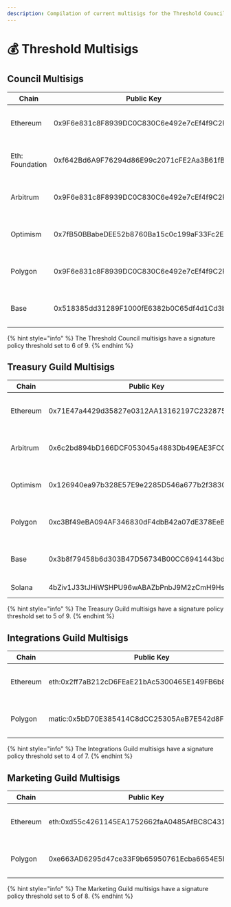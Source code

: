 ```yaml
---
description: Compilation of current multisigs for the Threshold Council and Guilds
---
```


# 💰 Threshold Multisigs

## Council Multisigs



| Chain           | Public Key                                 | Safe Link                                                                                                                                                                |
| --------------- | ------------------------------------------ | ------------------------------------------------------------------------------------------------------------------------------------------------------------------------ |
| Ethereum        | 0x9F6e831c8F8939DC0C830C6e492e7cEf4f9C2F5f | [https://app.safe.global/home?safe=eth:0x9F6e831c8F8939DC0C830C6e492e7cEf4f9C2F5f](https://app.safe.global/home?safe=eth:0x9F6e831c8F8939DC0C830C6e492e7cEf4f9C2F5f)     |
| Eth: Foundation | 0xf642Bd6A9F76294d86E99c2071cFE2Aa3B61fBDa | [https://app.safe.global/home?safe=eth:0xf642Bd6A9F76294d86E99c2071cFE2Aa3B61fBDa](https://app.safe.global/home?safe=eth:0xf642Bd6A9F76294d86E99c2071cFE2Aa3B61fBDa)     |
| Arbitrum        | 0x9F6e831c8F8939DC0C830C6e492e7cEf4f9C2F5f | [https://app.safe.global/home?safe=arb1:0x9F6e831c8F8939DC0C830C6e492e7cEf4f9C2F5f](https://app.safe.global/home?safe=arb1:0x9F6e831c8F8939DC0C830C6e492e7cEf4f9C2F5f)   |
| Optimism        | 0x7fB50BBabeDEE52b8760Ba15c0c199aF33Fc2EfA | [https://app.safe.global/home?safe=oeth:0x7fB50BBabeDEE52b8760Ba15c0c199aF33Fc2EfA](https://app.safe.global/home?safe=oeth:0x7fB50BBabeDEE52b8760Ba15c0c199aF33Fc2EfA)   |
| Polygon         | 0x9F6e831c8F8939DC0C830C6e492e7cEf4f9C2F5f | [https://app.safe.global/home?safe=matic:0x9F6e831c8F8939DC0C830C6e492e7cEf4f9C2F5f](https://app.safe.global/home?safe=matic:0x9F6e831c8F8939DC0C830C6e492e7cEf4f9C2F5f) |
| Base            | 0x518385dd31289F1000fE6382b0C65df4d1Cd3bfC | [https://app.safe.global/home?safe=base:0x518385dd31289F1000fE6382b0C65df4d1Cd3bfC](https://app.safe.global/home?safe=base:0x518385dd31289F1000fE6382b0C65df4d1Cd3bfC)   |

{% hint style="info" %}
The Threshold Council multisigs have a signature policy threshold set to 6 of 9.
{% endhint %}



## Treasury Guild Multisigs



| Chain    | Public Key                                   | Safe Link                                                                                                                                                                |
| -------- | -------------------------------------------- | ------------------------------------------------------------------------------------------------------------------------------------------------------------------------ |
| Ethereum | 0x71E47a4429d35827e0312AA13162197C23287546   | [https://app.safe.global/home?safe=eth:0x71E47a4429d35827e0312AA13162197C23287546](https://app.safe.global/home?safe=eth:0x71E47a4429d35827e0312AA13162197C23287546)     |
| Arbitrum | 0x6c2bd894bD166DCF053045a4883Db49EAE3FC01C   | [https://app.safe.global/home?safe=arb1:0x6c2bd894bD166DCF053045a4883Db49EAE3FC01C](https://app.safe.global/home?safe=arb1:0x6c2bd894bD166DCF053045a4883Db49EAE3FC01C)   |
| Optimism | 0x126940ea97b328E57E9e2285D546a677b2f38300   | [https://app.safe.global/home?safe=oeth:0x126940ea97b328E57E9e2285D546a677b2f38300](https://app.safe.global/home?safe=oeth:0x126940ea97b328E57E9e2285D546a677b2f38300)   |
| Polygon  | 0xc3Bf49eBA094AF346830dF4dbB42a07dE378EeB6   | [https://app.safe.global/home?safe=matic:0xc3Bf49eBA094AF346830dF4dbB42a07dE378EeB6](https://app.safe.global/home?safe=matic:0xc3Bf49eBA094AF346830dF4dbB42a07dE378EeB6) |
| Base     | 0x3b8f79458b6d303B47D56734B00CC6941443bd95   | [https://app.safe.global/home?safe=base:0x3b8f79458b6d303B47D56734B00CC6941443bd95](https://app.safe.global/home?safe=base:0x3b8f79458b6d303B47D56734B00CC6941443bd95)   |
| Solana   | 4bZiv1J33tJHiWSHPU96wABAZbPnbJ9M2zCmH9Hs12SW | [https://app.realms.today/dao/4bZiv1J33tJHiWSHPU96wABAZbPnbJ9M2zCmH9Hs12SW](https://app.realms.today/dao/4bZiv1J33tJHiWSHPU96wABAZbPnbJ9M2zCmH9Hs12SW)                   |

{% hint style="info" %}
The Treasury Guild multisigs have a signature policy threshold set to 5 of 9.
{% endhint %}

## Integrations Guild Multisigs



| Chain    | Public Key                                       | Safe Link                                                                                                                                                                |
| -------- | ------------------------------------------------ | ------------------------------------------------------------------------------------------------------------------------------------------------------------------------ |
| Ethereum | eth:0x2ff7aB212cD6FEaE21bAc5300465E149FB6b85a9   | [https://app.safe.global/home?safe=eth:0x2ff7aB212cD6FEaE21bAc5300465E149FB6b85a9](https://app.safe.global/home?safe=eth:0x2ff7aB212cD6FEaE21bAc5300465E149FB6b85a9)     |
| Polygon  | matic:0x5bD70E385414C8dCC25305AeB7E542d8FC70e667 | [https://app.safe.global/home?safe=matic:0x5bD70E385414C8dCC25305AeB7E542d8FC70e667](https://app.safe.global/home?safe=matic:0x5bD70E385414C8dCC25305AeB7E542d8FC70e667) |

{% hint style="info" %}
The Integrations Guild multisigs have a signature policy threshold set to 4 of 7.
{% endhint %}

## Marketing Guild Multisigs



| Chain    | Public Key                                     | Safe Link                                                                                                                                                                |
| -------- | ---------------------------------------------- | ------------------------------------------------------------------------------------------------------------------------------------------------------------------------ |
| Ethereum | eth:0xd55c4261145EA1752662faA0485AfBC8C431b0CA | [https://app.safe.global/home?safe=eth:0xd55c4261145EA1752662faA0485AfBC8C431b0CA](https://app.safe.global/home?safe=eth:0xd55c4261145EA1752662faA0485AfBC8C431b0CA)     |
| Polygon  | 0xe663AD6295d47ce33F9b65950761Ecba6654E5E8     | [https://app.safe.global/home?safe=matic:0xe663AD6295d47ce33F9b65950761Ecba6654E5E8](https://app.safe.global/home?safe=matic:0xe663AD6295d47ce33F9b65950761Ecba6654E5E8) |

{% hint style="info" %}
The Marketing Guild multisigs have a signature policy threshold set to 5 of 8.
{% endhint %}

